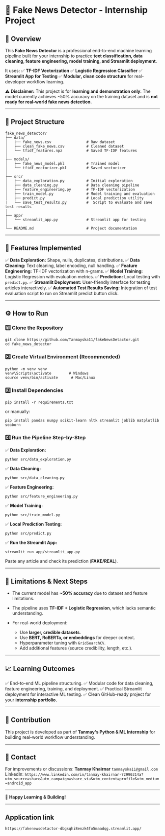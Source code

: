 # 📰 Fake News Detector - Internship Project

## 📌 Overview

This **Fake News Detector** is a professional end-to-end machine learning pipeline built for your internship to practice **text classification, data cleaning, feature engineering, model training, and Streamlit deployment**.

It uses:
✅ **TF-IDF Vectorization**
✅ **Logistic Regression Classifier**
✅ **Streamlit App for Testing**
✅ **Modular, clean code structure** for real-developer workflow learning.

⚠️ **Disclaimer:** This project is for **learning and demonstration only**. The model currently achieves \~50% accuracy on the training dataset and is **not ready for real-world fake news detection.**

---

## 📂 Project Structure

```
fake_news_detector/
├── data/
│   ├── fake_news.csv                # Raw dataset
│   ├── clean_fake_news.csv          # Cleaned dataset
│   └── tfidf_features.npz           # Saved TF-IDF features
│
├── models/
│   ├── fake_news_model.pkl          # Trained model
│   └── tfidf_vectorizer.pkl         # Saved vectorizer
│
├── src/
│   ├── data_exploration.py          # Initial exploration
│   ├── data_cleaning.py             # Data cleaning pipeline
│   ├── feature_engineering.py       # TF-IDF vectorization
│   ├── train_model.py               # Model training and evaluation
│   ├── predict.py                   # Local prediction utility
|   └── save_test_results.py         #  Script to evaluate and save test results
│
├── app/
│   └── streamlit_app.py             # Streamlit app for testing
│
└── README.md                        # Project documentation
```

---

## 🚀 Features Implemented

✅ **Data Exploration:** Shape, nulls, duplicates, distributions.
✅ **Data Cleaning:** Text cleaning, label encoding, null handling.
✅ **Feature Engineering:** TF-IDF vectorization with n-grams.
✅ **Model Training:** Logistic Regression with evaluation metrics.
✅ **Prediction:** Local testing with `predict.py`.
✅ **Streamlit Deployment:** User-friendly interface for testing articles interactively.
✅ **Automated Test Results Saving:** Integration of test evaluation script to run on Streamlit predict button click.


---

## ⚙️ How to Run

### 1️⃣ Clone the Repository

```
git clone https://github.com/Tanmayska11/fakeNewsDetactor.git
cd fake_news_detector
```

### 2️⃣ Create Virtual Environment (Recommended)

```
python -m venv venv
venv\Scripts\activate        # Windows
source venv/bin/activate      # Mac/Linux
```

### 3️⃣ Install Dependencies

```
pip install -r requirements.txt
```

or manually:

```
pip install pandas numpy scikit-learn nltk streamlit joblib matplotlib seaborn
```

### 4️⃣ Run the Pipeline Step-by-Step

✅ **Data Exploration:**

```
python src/data_exploration.py
```

✅ **Data Cleaning:**

```
python src/data_cleaning.py
```

✅ **Feature Engineering:**

```
python src/feature_engineering.py
```

✅ **Model Training:**

```
python src/train_model.py
```

✅ **Local Prediction Testing:**

```
python src/predict.py
```

✅ **Run the Streamlit App:**

```
streamlit run app/streamlit_app.py
```

Paste any article and check its prediction (**FAKE/REAL**).

---

## 🧩 Limitations & Next Steps

* The current model has **\~50% accuracy** due to dataset and feature limitations.
* The pipeline uses **TF-IDF + Logistic Regression**, which lacks semantic understanding.
* For real-world deployment:

  * Use **larger, credible datasets**.
  * Use **BERT, RoBERTa, or embeddings** for deeper context.
  * Hyperparameter tuning with `GridSearchCV`.
  * Add additional features (source credibility, length, etc.).

---

## 📈 Learning Outcomes

✅ End-to-end ML pipeline structuring.
✅ Modular code for data cleaning, feature engineering, training, and deployment.
✅ Practical Streamlit deployment for interactive ML testing.
✅ Clean GitHub-ready project for your **internship portfolio.**

---

## 🤝 Contribution

This project is developed as part of **Tanmay's Python & ML Internship** for building real-world workflow understanding.

---

## 📧 Contact

For improvements or discussions:
**Tanmay Khairnar**
`tanmayska11@gmail.com`
LinkedIn: `https://www.linkedin.com/in/tanmay-khairnar-72990314a?utm_source=share&utm_campaign=share_via&utm_content=profile&utm_medium=android_app`

---

🚀 **Happy Learning & Building!**

---
## Application link

`https://fakenewsdetactor-dbgsqhi8enzk4fo5maadqg.streamlit.app/`
